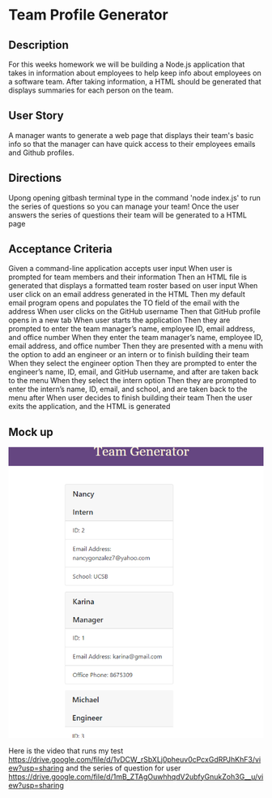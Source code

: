 # Team Profile Generator

## Description
For this weeks homework we will be building a Node.js application that takes in information about employees to help keep info about employees on a software team. After taking information, a HTML should be generated that displays summaries for each person on the team.

## User Story
A manager wants to generate a web page that displays their team's basic info so that the manager can have quick access to their employees emails and Github profiles.

## Directions 
Upong opening gitbash terminal type in the command 
'node index.js'
to run the series of questions so you can manage your team!
Once the user answers the series of questions their team will be generated to a HTML page

## Acceptance Criteria 
Given a command-line application accepts user input
When user is prompted for team members and their information
Then an HTML file is generated that displays a formatted team roster based on user input
When user click on an email address generated in the HTML
Then my default email program opens and populates the TO field of the email with the address
When user clicks on the GitHub username
Then that GitHub profile opens in a new tab
When user starts the application
Then they are prompted to enter the team manager’s name, employee ID, email address, and office number
When they enter the team manager’s name, employee ID, email address, and office number
Then they are presented with a menu with the option to add an engineer or an intern or to finish building their team
When they select the engineer option
Then they are prompted to enter the engineer’s name, ID, email, and GitHub username, and after are taken back to the menu
When they select the intern option
Then they are prompted to enter the intern’s name, ID, email, and school, and are taken back to the menu after
When user decides to finish building their team
Then the user exits the application, and the HTML is generated

## Mock up
![Here is what my generated page looks like](./webapp.png)

Here is the video that runs my test 
https://drive.google.com/file/d/1vDCW_rSbXLj0pheuv0cPcxGdRPJhKhF3/view?usp=sharing
and the series of question for user
https://drive.google.com/file/d/1mB_ZTAgOuwhhqdV2ubfyGnukZoh3G__u/view?usp=sharing
